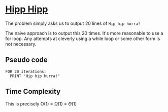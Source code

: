 # [Hipp Hipp](https://open.kattis.com/problems/hipphipp)

The problem simply asks us to output 20 lines of `Hip hip hurra!`

The naive approach is to output this 20 times. It's more reasonable to use a for loop. Any attempts at cleverly using a while loop or some other form is not necessary.

## Pseudo code
```
FOR 20 iterations:
  PRINT "Hip hip hurra!"
``` 

## Time Complexity
This is precisely O(1) = $\Omega$(1) = $\Theta$(1)
